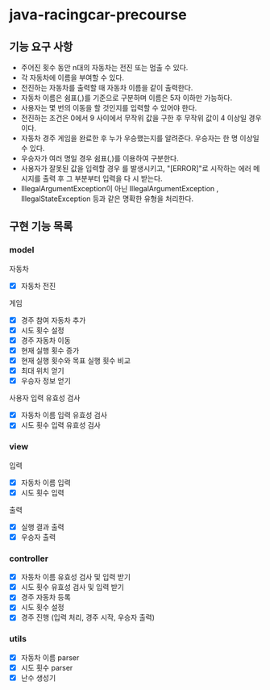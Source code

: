 # java-racingcar-precourse

## 기능 요구 사항
- 주어진 횟수 동안 n대의 자동차는 전진 또는 멈출 수 있다.
- 각 자동차에 이름을 부여할 수 있다.
- 전진하는 자동차를 출력할 때 자동차 이름을 같이 출력한다.
- 자동차 이름은 쉼표(,)를 기준으로 구분하며 이름은 5자 이하만 가능하다.
- 사용자는 몇 번의 이동을 할 것인지를 입력할 수 있어야 한다.
- 전진하는 조건은 0에서 9 사이에서 무작위 값을 구한 후 무작위 값이 4 이상일 경우이다.
- 자동차 경주 게임을 완료한 후 누가 우승했는지를 알려준다. 우승자는 한 명 이상일 수 있다.
- 우승자가 여러 명일 경우 쉼표(,)를 이용하여 구분한다.
- 사용자가 잘못된 값을 입력할 경우 를 발생시키고, "[ERROR]"로 시작하는 에러 메시지를 출력 후 그 부분부터 입력을 다
  시 받는다.
- IllegalArgumentException이 아닌 IllegalArgumentException , IllegalStateException 등과 같은 명확한 유형을 처리한다.

## 구현 기능 목록
### model
자동차
- [X] 자동차 전진

게임
- [X] 경주 참여 자동차 추가
- [X] 시도 횟수 설정
- [X] 경주 자동차 이동
- [X] 현재 실행 횟수 증가
- [X] 현재 실행 횟수와 목표 실행 횟수 비교
- [X] 최대 위치 얻기
- [X] 우승자 정보 얻기

사용자 입력 유효성 검사
- [X] 자동차 이름 입력 유효성 검사
- [X] 시도 횟수 입력 유효성 검사

### view
입력
- [X] 자동차 이름 입력 
- [X] 시도 횟수 입력 

출력
- [X] 실행 결과 출력
- [X] 우승자 출력

### controller
- [X] 자동차 이름 유효성 검사 및 입력 받기
- [X] 시도 횟수 유효성 검사 및 입력 받기
- [X] 경주 자동차 등록
- [X] 시도 횟수 설정
- [X] 경주 진행 (입력 처리, 경주 시작, 우승자 출력)

### utils
- [X] 자동차 이름 parser
- [X] 시도 횟수 parser
- [X] 난수 생성기